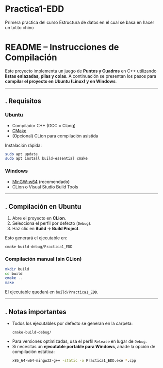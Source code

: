 # Practica1-EDD
Primera practica del curso Estructura de datos en el cual se basa en hacer un totito chino
# **README – Instrucciones de Compilación**

Este proyecto implementa un juego de **Puntos y Cuadros** en C++ utilizando **listas enlazadas, pilas y colas**. 
A continuación se presentan los pasos para **compilar el proyecto en Ubuntu (Linux) y en Windows**.

---

## **. Requisitos**

### **Ubuntu**
- Compilador C++ (GCC o Clang)
- [CMake](https://cmake.org/download/)
- (Opcional) CLion para compilación asistida

Instalación rápida:
```bash
sudo apt update
sudo apt install build-essential cmake
```

### **Windows**
- [MinGW-w64](http://mingw-w64.org) (recomendado)
- CLion o Visual Studio Build Tools

---

## **. Compilación en Ubuntu**

1. Abre el proyecto en **CLion**.
2. Selecciona el perfil por defecto (`Debug`).
3. Haz clic en **Build → Build Project**.

Esto generará el ejecutable en:
```
cmake-build-debug/Practica1_EDD
```

### **Compilación manual (sin CLion)**
```bash
mkdir build
cd build
cmake ..
make
```
El ejecutable quedará en `build/Practica1_EDD`.

---

## **. Notas importantes**

- Todos los ejecutables por defecto se generan en la carpeta:
  ```
  cmake-build-debug/
  ```
- Para versiones optimizadas, usa el perfil `Release` en lugar de `Debug`.
- Si necesitas un **ejecutable portable para Windows**, añade la opción de compilación estática:
  ```bash
  x86_64-w64-mingw32-g++ -static -o Practica1_EDD.exe *.cpp
